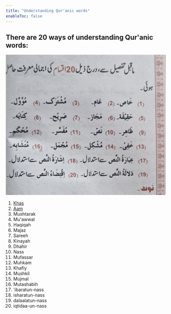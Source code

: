 ```yaml
---
title: "Understanding Qur'anic words"
enableToc: false
---
```

## There are 20 ways of understanding Qur'anic words:
![20 words to memorise](Usul%20Fiqh/Quranic%20words/20%20words%20to%20memorise.png)
1. [Khas](Usul%20Fiqh/Quranic%20words/Khas.md)
2. [Aam](Usul%20Fiqh/Quranic%20words/Aam.md)
3. Mushtarak
4. Mu'awwal
5. Haqiqah
6. Majaz
7. Sareeh
8. Kinayah
9. Dhahir
10. Nass
11. Mufassar
12. Muhkam
13. Khafiy
14. Mushkil
15. Mujmal
16. Mutashabih
17. 'ibaratun-nass
18. isharatun-nass
19. dalaalatun-nass
20. iqtidaa-un-nass